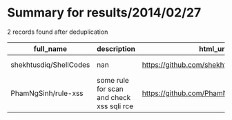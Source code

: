 
# Summary for results/2014/02/27
    
2 records found after deduplication

| full_name | description | html_url | matched_list | matched_count | pushed_at | size | stargazers_count | language | forks_count |
|------------------------|-------------------------------------------|-------------------------------------------|----------------|-----------------|---------------------------|--------|--------------------|------------|---------------|
| shekhtusdiq/ShellCodes | nan | https://github.com/shekhtusdiq/ShellCodes | ['shellcode'] | 1 | 2014-02-27 10:19:44+00:00 | 136 | 0 | Shell | 0 |
| PhamNgSinh/rule-xss | some rule for scan and check xss sqli rce | https://github.com/PhamNgSinh/rule-xss | ['rce'] | 1 | 2014-02-27 08:30:30+00:00 | 136 | 0 | nan | 0 |
